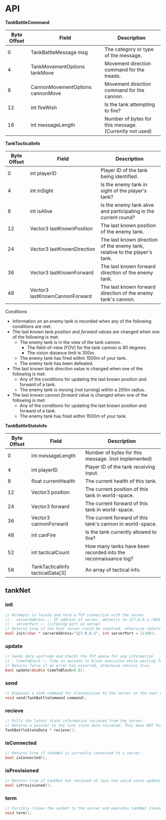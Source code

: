 # API

**TankBattleCommand**  

Byte Offset | Field                              | Description
------------|------------------------------------|-------------------------------
0           | TankBattleMessage msg              | The category or type of the message.
4           | TankMovementOptions tankMove       | Movement direction command for the treads.
8           | CannonMovementOptions cannonMove   | Movement direction command for the cannon.
12          | int fireWish                       | Is the tank attempting to fire?
16          | int messageLength                  | Number of bytes for this message. (Currently not used)

**TankTacticalInfo**

Byte Offset | Field                              | Description
------------|------------------------------------|-------------------------------
0           | int playerID                       | Player ID of the tank being identified.
4           | int inSight                        | Is the enemy tank in sight of the player's tank?
8           | int isAlive                        | Is the enemy tank alive and participating in the current round?
12          | Vector3 lastKnownPosition          | The last known position of the enemy tank.
24          | Vector3 lastKnownDirection         | The last known direction of the enemy tank, relative to the player's tank.
36          | Vector3 lastKnownForward           | The last known forward direction of the enemy tank.
48          | Vector3 lastKnownCannonForward     | The last known forward direction of the enemy tank's cannon.
*Conditions*  

- Information on an enemy tank is recorded when any of the following conditions
are met.
- The last known tank _position_ and _forward_ values are changed when one of the
following is met:  
  - The enemy tank is in the view of the tank cannon.  
    - The field-of-view (FOV) for the tank cannon is 90 degrees.
    - The vision distance limit is 300m.
  - The enemy tank has fired within 1500m of your tank.  
  - The enemy tank has been defeated.
- The last known tank _direction_ value is changed when one of the following is met:  
  - Any of the conditions for updating the last known position and forward of a tank.
  - The enemy tank is moving (not turning) within a 200m radius.  
- The last known cannon _forward_ value is changed when one of the following is met:
  - Any of the conditions for updating the last known position and forward of a tank.
  - The enemy tank has fired within 1500m of your tank.


**TankBattleStateInfo**  

Byte Offset | Field                              | Description
------------|------------------------------------|-------------------------------
0           | int messageLength                  | Number of bytes for this message. (not implemented)
4           | int playerID                       | Player ID of the tank receiving input.
8           | float currentHealth                | The current health of this tank.
12          | Vector3 position                   | The current position of this tank in world-space.
24          | Vector3 forward                    | The current forward of this tank in world-space.
36          | Vector3 cannonForward              | The current forward of this tank's cannon in world-space.
48          | int canFire                        | Is the tank currently allowed to fire?
52          | int tacticalCount                  | How many tanks have been recorded into the reconnaissance log?
56          | TankTacticalInfo tacticalData[3]   | An array of tactical info.

## tankNet

### init

```C++
// Attempts to locate and form a TCP connection with the server
// - serverAddress :: IP address of server, defaults to 127.0.0.1 (AKA localhost)
// - serverPort :: listening port on server
// Returns true if the host server could be resolved, otherwise returns false
bool init(char * serverAddress="127.0.0.1", int serverPort = 11100);
```

### update

```C++
// Sends data upstream and checks the TCP queue for any information
// - timeToBlock :: Time in seconds to block execution while waiting for information.
// Returns false if an error has occurred, otherwise returns true.
bool update(double timeToBlock=0.0);
```

### send

```C++
// Enqueues a tank command for transmission to the server on the next update.
void send(TankBattleCommand command);
```

### recieve

```C++
// Pulls the latest state information recieved from the server.
// Returns a pointer to the last state data recieved. This does NOT force a state update.
TankBattleStateData * recieve();
```

### isConnected

```C++
// Returns true if tankNet is currently connected to a server.
bool isConnected();
```

### isProvisioned

```C++
// Returns true if tankNet has recieved at last one valid state update from the server.
bool isProvisioned();
```

### term

```C++
// Forcibly closes the socket to the server and executes tankNet cleanup routines.
void term();
```
